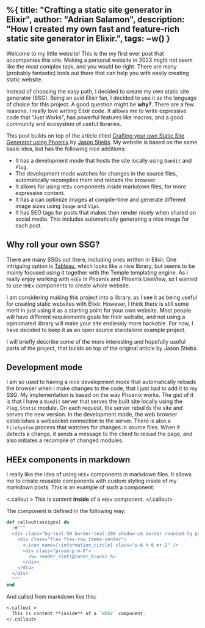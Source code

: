 %{
  title: "Crafting a static site generator in Elixir",
  author: "Adrian Salamon",
  description: "How I created my own fast and feature-rich static site generator in Elixir.",
  tags: ~w()
}
---

Welcome to my little website! This is the my first ever post that accompanies
this site. Making a personal website in 2023 might not seem like the most
complex task, and you would be right. There are many (probably fantastic) tools
out there that can help you with easily creating static website.

Instead of choosing the easy path, I decided to create my own static site
generator (SSG). Being an avid Elixir fan, I decided to use it as the language
of choice for this project. A good question might be **why?**. There are a few
reasons. I really love writing Elixir code. It allows me to write
expressive code that "Just Works", has powerful features like macros, and
a good community and ecosystem of useful libraries.

This post builds on top of the article titled 
[Crafting your own Static Site Generator using Phoenix](https://fly.io/phoenix-files/crafting-your-own-static-site-generator-using-phoenix/)
by [Jason Stiebs](https://twitter.com/peregrine). My website is based on 
the same basic idea, but has the following nice additions:

- It has a development mode that hosts the site locally using `Bandit` and
  `Plug`.
- The development mode watches for changes in the source files, automatically
  recompiles them and reloads the browser.
- It allows for using `HEEx` components inside markdown files, for more
  expressive content.
- It has a can optimize images at compile-time and generate different image
  sizes using `Image` and `Vips`.
- It has SEO tags for posts that makes then render nicely when shared on social
  media. This includes automatically generating a nice image for each post.

## Why roll your own SSG?

There are many SSGs out there, including ones written in Elixir. One intriguing
option is [Tableau](https://github.com/elixir-tools/tableau), which looks like
a nice library, but seems to be mainly focused using it together with the Temple
templating engine. As i really enjoy working with `HEEx` in Phoenix and Phoenix
LiveView, so I wanted to use `HHEx` components to create whole website.

I am considering making this project into a library, as I see it as being useful
for creating static websites with Elixir. However, I think there is still some
merit in just using it as a starting point for your own website. Most people
will have different requirements goals for their website, and not using a
opinionated library will make your site endlessly more hackable. For now,
I have decided to keep it as an open source standalone example project.

I will briefly describe some of the more interesting and hopefully useful parts
of the project, that builds on top of the original article by Jason Stiebs.

## Development mode

I am so used to having a nice development mode that automatically reloads the
browser when I make changes to the code, that I just had to add it to my SSG. My
implementation is based on the way Phoenix works. The gist of it is that I have
a `Bandit` server that serves the built site locally using the `Plug.Static`
module. On each request, the server rebuilds the site and serves the new
version. In the development mode, the web browser establishes a websocket
connection to the server. There is also a `FileSystem` process that watches for
changes in source files. When it detects a change, it sends a message to the
client to reload the page, and also initiates a recompile of changed modules.

## HEEx components in markdown

I really like the idea of using `HEEx` components in markdown files. It allows
me to create reusable components with custom styling inside of my markdown posts.
This is an example of such a component:

<.callout >
  This is content **inside** of a `HEEx` component.
</.callout>

The component is defined in the following way:

```elixir
def callout(assigns) do
  ~H"""
  <div class="bg-teal-50 border-teal-200 shadow-sm border rounded-lg px-4 py-4">
    <div class="flex flex-row items-center">
      <.icon name={:information_circle} class="w-6 h-6 mr-2" />
      <div class="prose-p:m-0">
        <%= render_slot(@inner_block) %>
      </div>
    </div>
  </div>
  """
end
```

And called from markdown like this:

```markdown
<.callout >
  This is content **inside** of a `HEEx` component.
</.callout>
```

